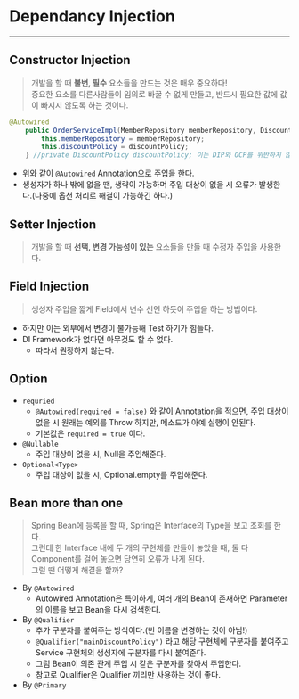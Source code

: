 # Dependancy Injection
---
## Constructor Injection
> 개발을 할 때 __불변, 필수__ 요소들을 만드는 것은 매우 중요하다!  
> 중요한 요소를 다른사람들이 임의로 바꿀 수 없게 만들고, 반드시 필요한 값에 값이 빠지지 않도록 하는 것이다.    
```java
@Autowired
    public OrderServiceImpl(MemberRepository memberRepository, DiscountPolicy discountPolicy) {
        this.memberRepository = memberRepository;
        this.discountPolicy = discountPolicy;
    } //private DiscountPolicy discountPolicy; 이는 DIP와 OCP를 위반하지 않는다, 하지만 NPE가 발생!
```
- 위와 같이 ```@Autowired``` Annotation으로 주입을 한다.
- 생성자가 하나 밖에 없을 땐, 생략이 가능하며 주입 대상이 없을 시 오류가 발생한다.(나중에 옵션 처리로 해결이 가능하긴 하다.)

## Setter Injection
> 개발을 할 때 __선택, 변경 가능성이 있는__ 요소들을 만들 때 수정자 주입을 사용한다.  

## Field Injection
> 생성자 주입을 짧게 Field에서 변수 선언 하듯이 주입을 하는 방법이다.  
- 하지만 이는 외부에서 변경이 불가능해 Test 하기가 힘들다.
- DI Framework가 없다면 아무것도 할 수 없다.
  - 따라서 권장하지 않는다.

## Option
- ```requried```
    - ```@Autowired(required = false)``` 와 같이 Annotation을 적으면, 주입 대상이 없을 시 원래는 예외를 Throw 하지만, 메소드가 아예 실행이 안된다.
    - 기본값은 ```required = true``` 이다.
- ```@Nullable```
    - 주입 대상이 없을 시, Null을 주입해준다.
- ```Optional<Type>```
    - 주입 대상이 없을 시, Optional.empty를 주입해준다.

## Bean more than one
> Spring Bean에 등록을 할 때, Spring은 Interface의 Type을 보고 조회를 한다.  
> 그런데 한 Interface 내에 두 개의 구현체를 만들어 놓았을 때, 둘 다 Component를 걸어 놓으면 당연히 오류가 나게 된다.  
> 그럴 땐 어떻게 해결을 할까?  
- By ```@Autowired```
    - Autowired Annotation은 특이하게, 여러 개의 Bean이 존재하면 Parameter의 이름을 보고 Bean을 다시 검색한다.
- By ```@Qualifier```
    - 추가 구분자를 붙여주는 방식이다.(빈 이름을 변경하는 것이 아님!)
    - ```@Qualifier("mainDiscountPolicy")``` 라고 해당 구현체에 구분자를 붙여주고 Service 구현체의 생성자에 구분자를 다시 붙여준다.
    - 그럼 Bean이 의존 관계 주입 시 같은 구분자를 찾아서 주입한다.
    - 참고로 Qualifier은 Qualifier 끼리만 사용하는 것이 좋다.
- By ```@Primary```
